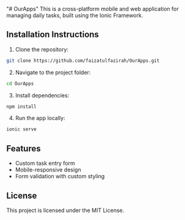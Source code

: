"# OurApps" 
This is a cross-platform mobile and web application for managing daily tasks, built using the Ionic Framework. 
 
## Installation Instructions 
1. Clone the repository: 
```bash 
git clone https://github.com/faizatulfazirah/OurApps.git 
``` 
2. Navigate to the project folder: 
```bash 
cd OurApps 
``` 
3. Install dependencies: 
```bash 
npm install 
``` 
4. Run the app locally: 
```bash 
ionic serve 
``` 
 
## Features 
- Custom task entry form 
- Mobile-responsive design 
- Form validation with custom styling 
 
## License 
This project is licensed under the MIT License. 
